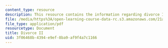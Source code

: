 ```yaml
---
content_type: resource
description: This resource contains the information regarding divorce II.
file: /media/https%3A/open-learning-course-data-rc.s3.amazonaws.com/21a-230j-the-contemporary-american-family-spring-2004/3f06468b4394e9ef8ba9af9f4a7c1166_MIT21A_230JS04_18arndel.pdf
file_type: application/pdf
resourcetype: Document
title: Divorce II
uid: 3f06468b-4394-e9ef-8ba9-af9f4a7c1166
---
```

